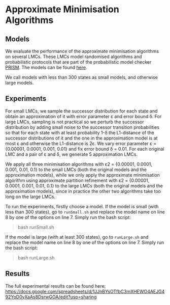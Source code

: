 # Approximate Minimisation Algorithms 

## Models
We evaluate the performance of the approximate minimisation algorithms on several LMCs. These LMCs model randomised algorithms and probabilistic protocols that are part of the probabilistic model checker [PRISM](https://www.prismmodelchecker.org/). The models can be found [here](models.csv).

We call models with less than 300 states as small models, and otherwise large models.

## Experiments

For small LMCs, we sample the successor distribution for each state and obtain an approximation of it with error parameter ε and error bound δ. For large LMCs, sampling is not practical so we perturb the successor distribution by adding small noise to the successor transition probabilities so that for each state with at least probability 1-δ the L1-distance of the successor distributions of it and the one in the approximation model is at most ε and otherwise the L1-distance is 2ε. We vary error parameter ε = {0.00001, 0.0001, 0.001, 0.01} and fix error bound δ = 0.01. For each original LMC and a pair of ε and δ, we generate 5 approximation LMCs. 

We apply all three minimisation algorithms with ε2 = {0.00001, 0.0001, 0.001, 0.01, 0.1} to the small LMCs (both the original models and the approximation models), while we only apply the approximate minimisation algorithm using approximate partition refinement with ε2 = {0.00001, 0.0001, 0.001, 0.01, 0.1} to the large LMCs (both the original models and the approximation models), since in practice the other two algorithms take too long on the large LMCs.

To run the experiments, firstly choose a model. If the model is small (with less than 300 states), go to `runSmall.sh` and replace the model name on line 8 by one of the options on line 7. Simply run the bash script:
>bash runSmall.sh

If the model is large (with at least 300 states), go to `runLarge.sh` and replace the model name on line 8 by one of the options on line 7. Simply run the bash script:
>bash runLarge.sh


## Results
The full experimental results can be found here: https://docs.google.com/spreadsheets/d/1JJnBYsOTfbC3mXHEWO4AEJG492YoD0yXaAs8DsrwGOA/edit?usp=sharing
